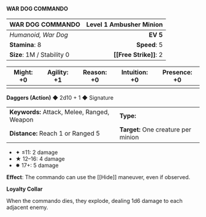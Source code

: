 #### WAR DOG COMMANDO

| WAR DOG COMMANDO           | **Level 1 Ambusher Minion** |
| :------------------------- | --------------------------: |
| *Humanoid, War Dog*        |                    **EV 5** |
| **Stamina**: 8             |                **Speed**: 5 |
| **Size**: 1M / Stability 0 |          **[[Free Strike]]**: 2 |

| **Might**: +0 | **Agility**: +1 | **Reason**: +0 | **Intuition**: +0 | **Presence**: +0 |
| ------------- | --------------- | -------------- | ----------------- | ---------------- |
|               |                 |                |                   |                  |

**Daggers (Action)** ◆ 2d10 + 1 ◆ Signature

|                                             |                                     |
| :------------------------------------------ | :---------------------------------- |
| **Keywords:** Attack, Melee, Ranged, Weapon | **Type:**                           |
| **Distance:** Reach 1 or Ranged 5           | **Target:** One creature per minion |

- ✦ ≤11: 2 damage
- ★ 12–16: 4 damage
- ✸ 17+: 5 damage

**Effect**: The commando can use the [[Hide]] maneuver, even if observed.

**Loyalty Collar**

When the commando dies, they explode, dealing 1d6 damage to each adjacent enemy.
